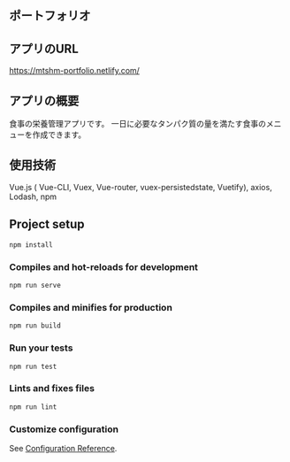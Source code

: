 ## ポートフォリオ
## アプリのURL
https://mtshm-portfolio.netlify.com/

## アプリの概要
食事の栄養管理アプリです。
一日に必要なタンパク質の量を満たす食事のメニューを作成できます。

## 使用技術
Vue.js ( Vue-CLI, Vuex, Vue-router,  vuex-persistedstate, Vuetify), axios, Lodash, npm

## Project setup
```
npm install
```

### Compiles and hot-reloads for development
```
npm run serve
```

### Compiles and minifies for production
```
npm run build
```

### Run your tests
```
npm run test
```

### Lints and fixes files
```
npm run lint
```

### Customize configuration
See [Configuration Reference](https://cli.vuejs.org/config/).

